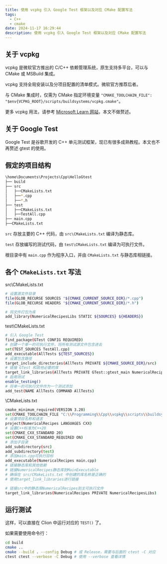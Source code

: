 ```yaml
---
title: 使用 vcpkg 引入 Google Test 框架以及对应 CMake 配置写法
tags:
  - C++
  - cmake
date: 2024-11-17 16:29:44
description: 使用 vcpkg 引入 Google Test 框架以及对应 CMake 配置写法
---
```



## 关于 vcpkg

vcpkg 是微软官方推出的 C/C++ 依赖管理系统，原生支持多平台，可以与 CMake 或 MSBuild 集成。

vcpkg 支持全局安装以及分项目配置的清单模式。微软官方推荐后者。

与 CMake 集成时，仅需为 CMake 指定环境变量 `"CMAKE_TOOLCHAIN_FILE": "$env{VCPKG_ROOT}/scripts/buildsystems/vcpkg.cmake"`。

更多 vcpkg 用法，请参考 [Microsoft Learn 网站](https://learn.microsoft.com/zh-cn/vcpkg/)，本文不做赘述。

## 关于 Google Test

Google Test 是谷歌开发的 C++ 单元测试框架，现已有很多成熟教程。本文也不再赘述 gtest 的使用。

## 假定的项目结构

```bash
\home\Documents\Projects\Cpp\HelloGtest
├── build
├── src
│   ├──CMakeLists.txt
│   ├──*.cpp
│   ├──*.h
├── test
│   ├──CMakeLists.txt
│   ├──TestAll.cpp
├── main.cpp
├──CMakeLists.txt
```

`src` 存放主要的 C++ 代码，由 `src\CMakeLists.txt` 编译为静态库。

`test` 存放编写的测试代码，由 `test\CMakeLists.txt` 编译为可执行文件。

根目录中有 `main.cpp` 作为程序入口，并由 `CMakeLists.txt` 与静态库相链接。

## 各个 `CMakeLists.txt` 写法

src\CMakeLists.txt

```bash
# 设置源文件目录
file(GLOB_RECURSE SOURCES "${CMAKE_CURRENT_SOURCE_DIR}/*.cpp")
file(GLOB_RECURSE HEADERS "${CMAKE_CURRENT_SOURCE_DIR}/*.h")

# 将文件打包为库
add_library(NumericalRecipesLibs STATIC ${SOURCES} ${HEADERS})
```

test\CMakeLists.txt

```bash
# 引入 Google Test
find_package(GTest CONFIG REQUIRED)
# 创建一个单一的可执行文件，将所有测试源文件包含进去
set(TEST_SOURCES TestAll.cpp)
add_executable(AllTests ${TEST_SOURCES})
# 设置包含路径
target_include_directories(AllTests PRIVATE ${CMAKE_SOURCE_DIR}/src)
# 链接 GTest 和其他必要的库
target_link_libraries(AllTests PRIVATE GTest::gtest_main NumericalRecipesLibs)
# 启用测试
enable_testing()
# 将单一的可执行文件作为一个测试添加
add_test(NAME AllTests COMMAND AllTests)
```

\CMakeLists.txt

```bash
cmake_minimum_required(VERSION 3.20)
set(CMAKE_TOOLCHAIN_FILE "C:\\Programming\\Cpp\\vcpkg\\scripts\\buildsystems\\vcpkg.cmake")
# 设置项目名称和语言
project(NumericalRecipes LANGUAGES CXX)
# 设置C++标准为C++20
set(CMAKE_CXX_STANDARD 20)
set(CMAKE_CXX_STANDARD_REQUIRED ON)
# 添加子目录
add_subdirectory(src)
add_subdirectory(test)
# 添加main.cpp可执行目标
add_executable(NumericalRecipes main.cpp)
# 链接静态库和其他依赖
# 链接NumericalRecipes静态库到MainExecutable
# 确保在 src/CMakeLists.txt 中创建的库名称是正确的
# 使用target_link_libraries进行链接

# 链接src中的静态库NumericalRecipes到主可执行文件
target_link_libraries(NumericalRecipes PRIVATE NumericalRecipesLibs)
```

## 运行测试

这样，可以直接在 Clion 中运行对应的 `TEST()` 了。

如果需要使用命令行：

```bash
cd build
cmake ..
cmake --build . --config Debug # 或 Release，需要与后面的 ctest -C 对应
ctest ctest --verbose -C Debug # 使用 --verbose 查看详情
```
